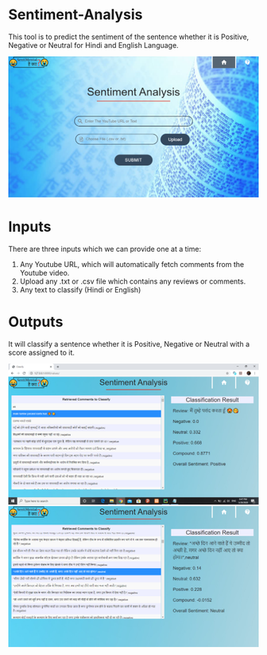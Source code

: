 # Sentiment-Analysis
This tool is to predict the sentiment of the sentence whether it is Positive, Negative or Neutral for Hindi and English Language.

![alt text](https://github.com/badboy3010/Sentimental-Analyser/blob/main/finalproject/Screenshot%20(860).png)

# Inputs
There are three inputs which we can provide one at a time:
1) Any Youtube URL, which will automatically fetch comments from the Youtube video.
2) Upload any .txt or .csv file which contains any reviews or comments.
3) Any text to classify (Hindi or English)

# Outputs
It will classify a sentence whether it is Positive, Negative or Neutral with a score assigned to it.

![alt text](https://github.com/badboy3010/Sentimental-Analyser/blob/main/finalproject/Screenshot%20(824).png)
![alt text](https://github.com/badboy3010/Sentimental-Analyser/blob/main/finalproject/Screenshot%20(865).png)

